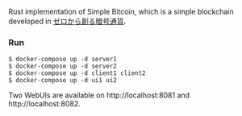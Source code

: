 Rust implementation of Simple Bitcoin, which is a simple blockchain developed in [ゼロから創る暗号通貨](https://peaks.cc/books/cryptocurrency).

### Run

```
$ docker-compose up -d server1
$ docker-compose up -d server2
$ docker-compose up -d client1 client2
$ docker-compose up -d ui1 ui2
```

Two WebUIs are available on http://localhost:8081 and http://localhost:8082.
